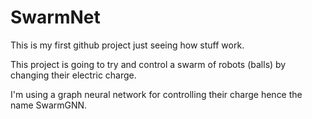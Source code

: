 # SwarmNet
This is my first github project just seeing how stuff work.

This project is going to try and control a swarm of robots (balls) by changing their electric charge.

I'm using a graph neural network for controlling their charge hence the name SwarmGNN.
